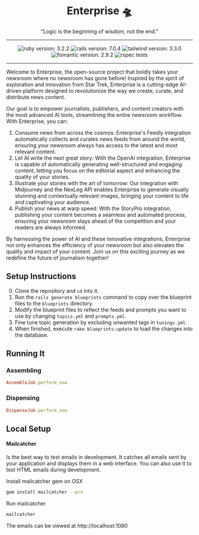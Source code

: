 <h1 align="center">Enterprise 🛸 </h1> 
<p align="center">“Logic is the beginning of wisdom, not the end.”</p>

----
<p align="center">
    <img alt="ruby version: 3.2.2" src="https://img.shields.io/badge/Ruby-3.2.2-brightgreen" />
    <img alt="rails version: 7.0.4" src="https://img.shields.io/badge/Rails-7.0.4-brightgreen" />
    <img alt="tailwind version: 3.3.0" src="https://img.shields.io/badge/Tailwind-3.3.0-blue" />
    <img alt="fomantic version: 2.9.2" src="https://img.shields.io/badge/Fomantic-2.9.2-blue" />
    <img alt="rspec tests" src="https://github.com/realstorypro/enterprise/actions/workflows/ruby_on_rails.yml/badge.svg" />
</p>

----

Welcome to Enterprise, the open-source project that boldly takes your newsroom where no newsroom has gone before! Inspired by the spirit of exploration and innovation from Star Trek, Enterprise is a cutting-edge AI-driven platform designed to revolutionize the way we create, curate, and distribute news content.

Our goal is to empower journalists, publishers, and content creators with the most advanced AI tools, streamlining the entire newsroom workflow. With Enterprise, you can:

1. Consume news from across the cosmos: Enterprise's Feedly integration automatically collects and curates news feeds from around the world, ensuring your newsroom always has access to the latest and most relevant content.
2. Let AI write the next great story: With the OpenAI integration, Enterprise is capable of automatically generating well-structured and engaging content, letting you focus on the editorial aspect and enhancing the quality of your stories.
3. Illustrate your stories with the art of tomorrow: Our integration with Midjourney and the NexLeg API enables Enterprise to generate visually stunning and contextually relevant images, bringing your content to life and captivating your audience.
4. Publish your news at warp speed: With the StoryPro integration, publishing your content becomes a seamless and automated process, ensuring your newsroom stays ahead of the competition and your readers are always informed.
 
By harnessing the power of AI and these innovative integrations, Enterprise not only enhances the efficiency of your newsroom but also elevates the quality and impact of your content. Join us on this exciting journey as we redefine the future of journalism together!

## Setup Instructions
0. Clone the repository and `cd` into it.
1. Run the `rails generate blueprints` command to copy over the blueprint files to the `blueprints` directory.
2. Modify the blueprint files to reflect the feeds and prompts you want to use by changing `topics.yml` and `prompts.yml`.
3. Fine tune topic generation by excluding unwanted tags in `tunings.yml`.
4. When finished, execute `rake blueprints:update` to load the changes into the database.



## Running It

### Assembling

```ruby
AssembleJob.perform_now
```

### Dispensing
```ruby
DispenseJob.perform_now
```


## Local Setup

#### Mailcatcher
Is the best way to test emails in development. It catches all emails sent by your application and displays them in a web interface. You can also use it to test HTML emails during development.

Install mailcatcher gem on OSX
```bash
gem install mailcatcher --pre
```

Run mailcatcher
```bash
mailcatcher
```

The emails can be viewed at http://localhost:1080